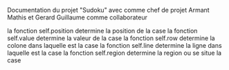 Documentation du projet "Sudoku" avec comme chef de projet Armant Mathis et Gerard Guillaume comme collaborateur

la fonction self.position determine la position de la case
la fonction self.value determine la valeur de la case 
la fonction self.row determine la colone dans laquelle est la case
la fonction self.line determine la ligne dans laquelle est la case
la fonction self.region determine la region ou se situe la case

